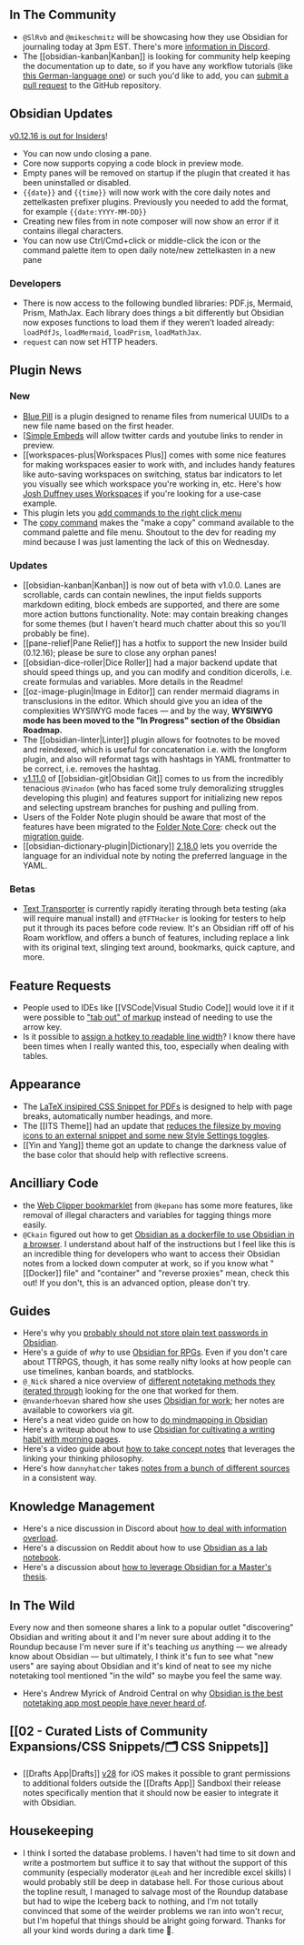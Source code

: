 ## In The Community

- `@SlRvb` and `@mikeschmitz` will be showcasing how they use Obsidian for journaling today at 3pm EST. There's more [information in Discord](https://discord.com/channels/686053708261228577/876257648624939008/888086347510865950).
- The [[obsidian-kanban|Kanban]] is looking for community help keeping the documentation up to date, so if you have any workflow tutorials (like [this German-language one](https://www.youtube.com/watch?v=6aU2lYGsRzw)) or such you'd like to add, you can [submit a pull request](https://github.com/mgmeyers/obsidian-kanban/tree/main/src/docs) to the GitHub repository.

## Obsidian Updates

[v0.12.16 is out for Insiders](https://forum.obsidian.md/t/obsidian-release-v0-12-16-insider-build/24166)!

- You can now undo closing a pane.
- Core now supports copying a code block in preview mode.
- Empty panes will be removed on startup if the plugin that created it has been uninstalled or disabled.
- `{{date}}` and `{{time}}` will now work with the core daily notes and zettelkasten prefixer plugins. Previously you needed to add the format, for example `{{date:YYYY-MM-DD}}`
- Creating new files from in note composer will now show an error if it contains illegal characters.
- You can now use Ctrl/Cmd+click or middle-click the icon or the command palette item to open daily note/new zettelkasten in a new pane

### Developers

- There is now access to the following bundled libraries: PDF.js, Mermaid, Prism, MathJax. Each library does things a bit differently but Obsidian now exposes functions to load them if they weren’t loaded already: `loadPdfJs`, `loadMermaid`, `loadPrism`, `loadMathJax`.
- `request` can now set HTTP headers.

## Plugin News

### New

- [Blue Pill](https://github.com/dyldog/blue-pill) is a plugin designed to rename files from numerical UUIDs to a new file name based on the first header.
- [[Simple Embeds](https://github.com/samwarnick/obsidian-simple-embeds/tree/main) will allow twitter cards and youtube links to render in preview.
- [[workspaces-plus|Workspaces Plus]] comes with some nice features for making workspaces easier to work with, and includes handy features like auto-saving workspaces on switching, status bar indicators to let you visually see which workspace you're working in, etc. Here's how [Josh Duffney uses Workspaces](https://www.youtube.com/watch?v=EiI1ekkiB2k) if you're looking for a use-case example.
- This plugin lets you [add commands to the right click menu](https://github.com/kzhovn/obsidian-customizable-menu)
- The [copy command](https://github.com/kzhovn/copy-command-obsidian) makes the "make a copy" command available to the command palette and file menu. Shoutout to the dev for reading my mind because I was just lamenting the lack of this on Wednesday.

### Updates

- [[obsidian-kanban|Kanban]] is now out of beta with v1.0.0. Lanes are scrollable, cards can contain newlines, the input fields supports markdown editing, block embeds are supported, and there are some more action buttons functionality. Note: may contain breaking changes for some themes (but I haven't heard much chatter about this so you'll probably be fine).
- [[pane-relief|Pane Relief]] has a hotfix to support the new Insider build (0.12.16); please be sure to close any orphan panes!
- [[obsidian-dice-roller|Dice Roller]] had a major backend update that should speed things up, and you can modify and condition dicerolls, i.e. create formulas and variables. More details in the Readme!
- [[oz-image-plugin|Image in Editor]] can render mermaid diagrams in transclusions in the editor. Which should give you an idea of the complexities WYSIWYG mode faces — and by the way, **WYSIWYG mode has been moved to the "In Progress" section of the Obsidian Roadmap.**
- The [[obsidian-linter|Linter]] plugin allows for footnotes to be moved and reindexed, which is useful for concatenation i.e. with the longform plugin, and also will reformat tags with hashtags in YAML frontmatter to be correct, i.e. removes the hashtag.
- [v1.11.0](https://github.com/denolehov/obsidian-git/releases/tag/1.11.0) of [[obsidian-git|Obsidian Git]] comes to us from the incredibly tenacious `@Vinadon` (who has faced some truly demoralizing struggles developing this plugin) and features support for initializing new repos and selecting upstream branches for pushing and pulling from.
- Users of the Folder Note plugin should be aware that most of the features have been migrated to the [Folder Note Core](https://github.com/aidenlx/folder-note-core): check out the [migration guide](https://github.com/aidenlx/alx-folder-note/wiki/migrate-from-v0.10.0-and-lower).
- [[obsidian-dictionary-plugin|Dictionary]] [2.18.0](https://github.com/phibr0/obsidian-dictionary) lets you override the language for an individual note by noting the preferred language in the YAML.

### Betas

- [Text Transporter](https://github.com/TfTHacker/obsidian42-text-transporter/releases) is currently rapidly iterating through beta testing (aka will require manual install) and `@TFTHacker` is looking for testers to help put it through its paces before code review. It's an Obsidian riff off of his Roam workflow, and offers a bunch of features, including replace a link with its original text, slinging text around, bookmarks, quick capture, and more.

## Feature Requests

- People used to IDEs like [[VSCode|Visual Studio Code]] would love it if it were possible to ["tab out" of markup](https://forum.obsidian.md/t/pressing-tab-when-inserting-a-link-should-move-the-cursor-to-the-next-brackets/11953) instead of needing to use the arrow key.
- Is it possible to [assign a hotkey to readable line width](https://forum.obsidian.md/t/is-there-a-way-to-set-readable-line-length-option-to-a-hotkey/24255)? I know there have been times when I really wanted this, too, especially when dealing with tables.

## Appearance

- The [LaTeX insipired CSS Snippet for PDFs](https://www.buymeacoffee.com/phibr0/e/42263) is designed to help with page breaks, automatically number headings, and more.
- The [[ITS Theme]] had an update that [reduces the filesize by moving icons to an external snippet and some new Style Settings toggles](https://forum.obsidian.md/t/theme-its-dark-light-theme/12838/132).
- [[Yin and Yang]] theme got an update to change the darkness value of the base color that should help with reflective screens.

## Ancilliary Code

- the [Web Clipper bookmarklet](https://gist.github.com/kepano/90c05f162c37cf730abb8ff027987ca3) from `@kepano` has some more features, like removal of illegal characters and variables for tagging things more easily.
- `@Ckain` figured out how to get [Obsidian as a dockerfile to use Obsidian in a browser](https://discord.com/channels/686053708261228577/694233507500916796/888512777336021044). I understand about half of the instructions but I feel like this is an incredible thing for developers who want to access their Obsidian notes from a locked down computer at work, so if you know what "[[Docker]] file" and "container" and "reverse proxies" mean, check this out! If you don't, this is an advanced option, please don't try.

## Guides

- Here's why you [probably should not store plain text passwords in Obsidian](https://www.reddit.com/r/ObsidianMD/comments/pmscaz/is_obsidian_safe_for_storing_your_passwords_there/).
- Here's a guide of _why_ to use [Obsidian for RPGs](https://www.youtube.com/watch?v=cLMcRiacY3g). Even if you don't care about TTRPGS, though, it has some really nifty looks at how people can use timelines, kanban boards, and statblocks.
- `@_Nick` shared a nice overview of [different notetaking methods they iterated through](https://www.nickseitz.com/writing/take-less-stupid-notes) looking for the one that worked for them.
- `@nvanderhoevan` shared how she uses [Obsidian for work](https://nicolevanderhoeven.com/blog/20210518-how-i-use-obsidian-at-work/); her notes are available to coworkers via git.
- Here's a neat video guide on how to [do mindmapping in Obsidian](https://www.youtube.com/watch?v=pWcHBmJLvLc&feature=youtu.be)
- Here's a writeup about how to use [Obsidian for cultivating a writing habit with morning pages](https://www.cultivatingmentalsilence.com/blog/using-the-obsidian-app-to-do-morning-pages).
- Here's a video guide about [how to take concept notes](https://www.youtube.com/watch?v=MYJsGksojms) that leverages the linking your thinking philosophy.
- Here's how `dannyhatcher` takes [notes from a bunch of different sources](https://www.youtube.com/watch?v=tLa2tNuXau0&feature=youtu.be) in a consistent way.

## Knowledge Management

- Here's a nice discussion in Discord about [how to deal with information overload](http://discordapp.com/channels/686053708261228577/722584061087842365/888244420728741938).
- Here's a discussion on Reddit about how to use [Obsidian as a lab notebook](https://www.reddit.com/r/ObsidianMD/comments/pojd73/does_anyone_use_obsidian_as_a_lab_notebook/).
- Here's a discussion about [how to leverage Obsidian for a Master's thesis](https://forum.obsidian.md/t/start-using-obsidian-for-masters-thesis-when-you-already-have-a-rough-outline-in-mind/24228/3).

## In The Wild

Every now and then someone shares a link to a popular outlet "discovering" Obsidian and writing about it and I'm never sure about adding it to the Roundup because I'm never sure if it's teaching _us_ anything — we already know about Obsidian — but ultimately, I think it's fun to see what "new users" are saying about Obsidian and it's kind of neat to see my niche notetaking tool mentioned "in the wild" so maybe you feel the same way.

- Here's Andrew Myrick of Android Central on why [Obsidian is the best notetaking app most people have never heard of](https://www.androidcentral.com/obsidian-best-note-taking-app-youve-never-heard).

## [[02 - Curated Lists of Community Expansions/CSS Snippets/🗂️ CSS Snippets]]

- [[Drafts App|Drafts]] [v28](https://forums.getdrafts.com/t/drafts-28-released-ready-for-new-ios-macos-folder-bookmarks-and-more/11201) for iOS makes it possible to grant permissions to additional folders outside the [[Drafts App]] Sandboxl their release notes specifically mention that it should now be easier to integrate it with Obsidian.

## Housekeeping

- I think I sorted the database problems. I haven't had time to sit down and write a postmortem but suffice it to say that without the support of this community (especially moderator `@Leah` and her incredible excel skills) I would probably still be deep in database hell. For those curious about the topline result, I managed to salvage most of the Roundup database but had to wipe the Iceberg back to nothing, and I'm not totally convinced that some of the weirder problems we ran into won't recur, but I'm hopeful that things should be alright going forward. Thanks for all your kind words during a dark time 💚.
